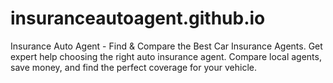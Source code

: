 # insuranceautoagent.github.io
Insurance Auto Agent - Find &amp; Compare the Best Car Insurance Agents. Get expert help choosing the right auto insurance agent. Compare local agents, save money, and find the perfect coverage for your vehicle.
